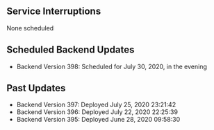 ## Service Interruptions
None scheduled

## Scheduled Backend Updates
- Backend Version 398: Scheduled for July 30, 2020, in the evening

## Past Updates
- Backend Version 397: Deployed July 25, 2020  23:21:42
- Backend Version 396: Deployed July 22, 2020  22:25:39
- Backend Version 395: Deployed June 28, 2020  09:58:30


